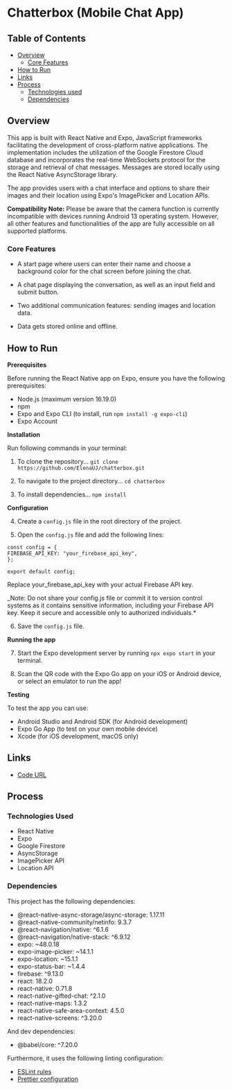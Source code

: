# Chatterbox (Mobile Chat App)

## Table of Contents

- [Overview](#overview)
  - [Core Features](#core-features)
- [How to Run](#how-to-run)
- [Links](#links)
- [Process](#process)
  - [Technologies used](#technologies-used)
  - [Dependencies](#dependencies)

## Overview

This app is built with React Native and Expo, JavaScript frameworks facilitating the development of cross-platform native applications. The implementation includes the utilization of the Google Firestore Cloud database and incorporates the real-time WebSockets protocol for the storage and retrieval of chat messages. Messages are stored locally using the React Native AsyncStorage library.

The app provides users with a chat interface and options to share their images and their location using Expo's ImagePicker and Location APIs.

**Compatibility Note:** Please be aware that the camera function is currently incompatible with devices running Android 13 operating system. However, all other features and functionalities of the app are fully accessible on all supported platforms.

### Core Features

- A start page where users can enter their name and choose a background color for the chat screen before joining the chat.

- A chat page displaying the conversation, as well as an input field and submit button.

- Two additional communication features: sending images and location data.

- Data gets stored online and offline.

## How to Run

**Prerequisites**

Before running the React Native app on Expo, ensure you have the following prerequisites:

- Node.js (maximum version 16.19.0)
- npm
- Expo and Expo CLI (to install, run `npm install -g expo-cli`)
- Expo Account

**Installation**

Run following commands in your terminal:

1. To clone the repository...
   `git clone https://github.com/ElenaUJ/chatterbox.git`

2. To navigate to the project directory...
   `cd chatterbox`

3. To install dependencies...
   `npm install`

**Configuration**

4. Create a `config.js` file in the root directory of the project.

5. Open the `config.js` file and add the following lines:

```
const config = {
FIREBASE_API_KEY: "your_firebase_api_key",
};

export default config;
```

Replace your_firebase_api_key with your actual Firebase API key.

\_Note: Do not share your config.js file or commit it to version control systems as it contains sensitive information, including your Firebase API key. Keep it secure and accessible only to authorized individuals.\*

6. Save the `config.js` file.

**Running the app**

7. Start the Expo development server by running `npx expo start` in your terminal.

8. Scan the QR code with the Expo Go app on your iOS or Android device, or select an emulator to run the app!

**Testing**

To test the app you can use:

- Android Studio and Android SDK (for Android development)
- Expo Go App (to test on your own mobile device)
- Xcode (for iOS development, macOS only)

## Links

- [Code URL](https://github.com/ElenaUJ/chatterbox)

## Process

### Technologies Used

- React Native
- Expo
- Google Firestore
- AsyncStorage
- ImagePicker API
- Location API

### Dependencies

This project has the following dependencies:

- @react-native-async-storage/async-storage: 1.17.11
- @react-native-community/netinfo: 9.3.7
- @react-navigation/native: ^6.1.6
- @react-navigation/native-stack: ^6.9.12
- expo: ~48.0.18
- expo-image-picker: ~14.1.1
- expo-location: ~15.1.1
- expo-status-bar: ~1.4.4
- firebase: ^9.13.0
- react: 18.2.0
- react-native: 0.71.8
- react-native-gifted-chat: ^2.1.0
- react-native-maps: 1.3.2
- react-native-safe-area-context: 4.5.0
- react-native-screens: ^3.20.0

And dev dependencies:

- @babel/core: ^7.20.0

Furthermore, it uses the following linting configuration:

- [ESLint rules](https://github.com/mydea/simple-pokedex-app/blob/master/.eslintrc)
- [Prettier configuration](https://stackoverflow.com/questions/55430906/prettier-single-quote-for-javascript-and-json-double-quote-for-html-sass-and-c)
